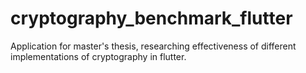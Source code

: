# cryptography_benchmark_flutter
Application for master's thesis, researching effectiveness of different implementations of cryptography in flutter.
